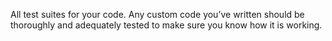 All test suites for your code. Any custom code you’ve written should be thoroughly and adequately tested to make sure you know how it is working.